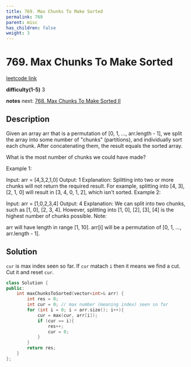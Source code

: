 ```yaml
---
title: 769. Max Chunks To Make Sorted
permalink: 769
parent: misc
has_children: false
weight: 3
---
```

# 769. Max Chunks To Make Sorted
[leetcode link](https://leetcode.com/problems/max-chunks-to-make-sorted/)

**difficulty(1-5)** 
3

**notes** 
next: [768. Max Chunks To Make Sorted II](768)

## Description
Given an array arr that is a permutation of [0, 1, ..., arr.length - 1], we split the array into some number of "chunks" (partitions), and individually sort each chunk.  After concatenating them, the result equals the sorted array.

What is the most number of chunks we could have made?

Example 1:

Input: arr = [4,3,2,1,0]
Output: 1
Explanation:
Splitting into two or more chunks will not return the required result.
For example, splitting into [4, 3], [2, 1, 0] will result in [3, 4, 0, 1, 2], which isn't sorted.
Example 2:

Input: arr = [1,0,2,3,4]
Output: 4
Explanation:
We can split into two chunks, such as [1, 0], [2, 3, 4].
However, splitting into [1, 0], [2], [3], [4] is the highest number of chunks possible.
Note:

arr will have length in range [1, 10].
arr[i] will be a permutation of [0, 1, ..., arr.length - 1].

## Solution
`cur` is max index seen so far. If `cur` matach `i` then it means we find a cut. Cut it and reset `cur`.

```c++
class Solution {
public:
    int maxChunksToSorted(vector<int>& arr) {
        int res = 0;
        int cur = 0; // max number (meaning index) seen so far
        for (int i = 0; i < arr.size(); i++){
            cur = max(cur, arr[i]);
            if (cur == i){
                res++;
                cur = 0;
            }
        }
        return res;
    }
};
``` 

<!-- 
Default label
{: .label }

Blue label
{: .label .label-blue }

Stable
{: .label .label-green }

New release
{: .label .label-purple }

Coming soon
{: .label .label-yellow }

Deprecated
{: .label .label-red } -->
